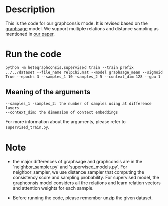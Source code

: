 # Description
This is the code for our graphconsis mode. It is revised based on the [graphsage](https://github.com/williamleif/GraphSAGE/tree/master/graphsage) model. We support multiple relations and distance sampling as mentioned in [our paper](https://arxiv.org/pdf/2005.00625.pdf).

# Run the code
`python -m hetegraphconsis.supervised_train --train_prefix ../../dataset --file_name YelpChi.mat --model graphsage_mean --sigmoid True --epochs 3 --samples_1 10 -samples_2 5 --context_dim 128 --gpu 1`

## Meaning of the arguments
```
--samples_1 -samples_2: the number of samples using at difference layers
--context_dim: the dimension of context embeddings
```
For more information about the arguments, please refer to `supervised_train.py`.
# Note
- the major differences of graphsage and graphconsis are in the `neighbor_sampler.py' and 'supervised_models.py'. For neighbor_sampler, we use distance sampler that computing the consistency score and sampling probability. For supervised model, the graphconsis model considers all the relations and learn relation vectors and attention weights for each sample.

- Before running the code, please remember unzip the given dataset. 
